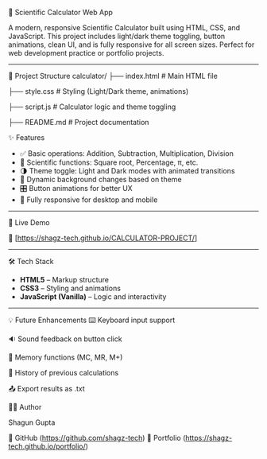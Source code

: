  🧮 Scientific Calculator Web App

A modern, responsive Scientific Calculator built using HTML, CSS, and JavaScript. This project includes light/dark theme toggling, button animations, clean UI, and is fully responsive for all screen sizes. Perfect for web development practice or portfolio projects.

---

 📁 Project Structure
calculator/
├── index.html # Main HTML file

├── style.css # Styling (Light/Dark theme, animations)

├── script.js # Calculator logic and theme toggling

├── README.md # Project documentation


 ✨ Features

- ✅ Basic operations: Addition, Subtraction, Multiplication, Division
- 🧠 Scientific functions: Square root, Percentage, π, etc.
- 🌗 Theme toggle: Light and Dark modes with animated transitions
- 🎨 Dynamic background changes based on theme
- 🎛️ Button animations for better UX
- 📱 Fully responsive for desktop and mobile

---

 🚀 Live Demo

🔗 [https://shagz-tech.github.io/CALCULATOR-PROJECT/]

---

🛠️ Tech Stack

- **HTML5** – Markup structure  
- **CSS3** – Styling and animations  
- **JavaScript (Vanilla)** – Logic and interactivity  

---

💡 Future Enhancements
⌨️ Keyboard input support

🔉 Sound feedback on button click

🧠 Memory functions (MC, MR, M+)

📝 History of previous calculations

📤 Export results as .txt

🙋‍♂️ Author

Shagun Gupta

🔗 GitHub (https://github.com/shagz-tech)
🔗 Portfolio (https://shagz-tech.github.io/portfolio/)

